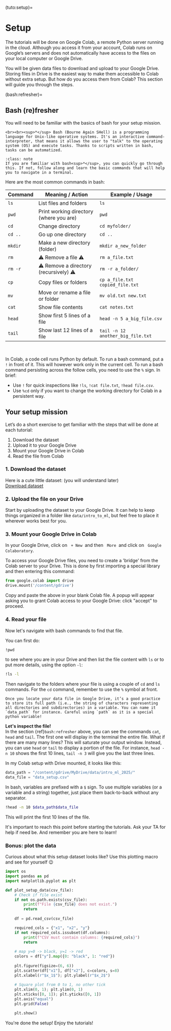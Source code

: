 (tuto:setup)=
# Setup

The tutorials will be done on Google Colab, a remote Python server running in the cloud. Although you access it from your account, Colab runs on Google’s servers and does not automatically have access to the files on your local computer or Google Drive.

You will be given data files to download and upload to your Google Drive. Storing files in Drive is the easiest way to make them accessible to Colab without extra setup. But how do you access them from Colab? This section will guide you through the steps.


(bash:refresher)=
## Bash (re)fresher

You will need to be familiar with the basics of bash for your setup mission.

````{margin}
<br><br><sup>*</sup> Bash (Bourne Again SHell) is a programming language for Unix-like operative systems. It's an interactive command-interpreter, that means it allows the user to "talk" to the operating system (OS) and execute tasks. Thanks to scripts written in bash, tasks can be automatized. 

````
```{admonition} Note to the Unix whisperers
:class: note
If you are familiar with bash<sup>*</sup>, you can quickly go through this. If not, follow along and learn the basic commands that will help you to navigate in a terminal. 
```



Here are the most common commands in bash: 

| Command   | Meaning / Action                          | Example / Usage                          |
|-----------|-------------------------------------------|------------------------------------------|
| `ls`      | List files and folders                    | `ls`                                     |
| `pwd`     | Print working directory (where you are)   | `pwd`                                    |
| `cd`      | Change directory                          | `cd myfolder/`                           |
| `cd ..`   | Go up one directory                       | `cd ..`                                  |
| `mkdir`   | Make a new directory (folder)             | `mkdir a_new_folder`                     |
| `rm`      | ⚠️ Remove a file ⚠️                       | `rm a_file.txt`                          |
| `rm -r`   | ⚠️ Remove a directory (recursively) ⚠️    | `rm -r a_folder/`                        |
| `cp`      | Copy files or folders                     | `cp a_file.txt copied_file.txt`          |
| `mv`      | Move or rename a file or folder           | `mv old.txt new.txt`                     |
| `cat`     | Show file contents                        | `cat notes.txt`                          |
| `head`    | Show first 5 lines of a file              | `head -n 5 a_big_file.csv`               |
| `tail`    | Show last 12 lines of a file              | `tail -n 12 another_big_file.txt`        |

<br>

In Colab, a code cell runs Python by default. To run a bash command, put a `!` in front of it. This will however work only in the current cell. To run a bash command persisting across the follow cells, you need to use the `%` sign. In brief:
* Use `!` for quick inspections like `!ls`, `!cat file.txt`, `!head file.csv`.
* Use `%cd` only if you want to change the working directory for Colab in a persistent way.


## Your setup mission

Let’s do a short exercise to get familiar with the steps that will be done at each tutorial: 
1. Download the dataset
2. Upload it to your Google Drive
3. Mount your Google Drive in Colab
4. Read the file from Colab

### 1. Download the dataset
Here is a cute little dataset:  (you will understand later)  
[Download dataset](https://drive.google.com/uc?export=download&id=1rxEFuLfbaxed8p0pKprBmgn6Izf4SYWU)

### 2. Upload the file on your Drive
Start by uploading the dataset to your Google Drive. It can help to keep things organized in a folder like `data/intro_to_ml`, but feel free to place it wherever works best for you.

### 3. Mount your Google Drive in Colab
In your Google Drive, click on &nbsp; `+ New`&nbsp;  and then &nbsp; `More`&nbsp;  and click on &nbsp; `Google Colaboratory`. 

To access your Google Drive files, you need to create a 'bridge' from the Colab server to your Drive. This is done by first importing a special library and then entering this command:
```python
from google.colab import drive
drive.mount('/content/gdrive')
```
Copy and paste the above in your blank Colab file. A popup will appear asking you to grant Colab access to your Google Drive: click "accept" to proceed.

### 4. Read your file
Now let's navigate with bash commands to find that file.

You can first do:

```bash
!pwd
```

to see where you are in your Drive and then list the file content with `ls` or to put more details, using the option `-l`: 

```bash
!ls -l 
``` 

Then navigate to the folders where your file is using a couple of `cd` and `ls` commands. For the `cd` command, remember to use the `%` symbol at front. 

```{tip}
Once you locate your data file in Google Drive, it’s a good practice to store its full path (i.e., the string of characters representing all directories and subdirectories) in a variable. You can name it `data_path` for instance. Careful using `path` as it is a special python variable! 
```

__Let's inspect the file!__  
In the section {ref}`bash:refresher` above, you can see the commands `cat`, `head` and `tail`. The first one will display in the terminal the entire file. What if there are many many lines? This will saturate your output window. Instead, you can use `head` or `tail` to display a portion of the file. For instance, `head -n 10` shows the first 10 lines, `tail -n 3` will give you the last three lines. 

In my Colab setup with Drive mounted, it looks like this:

```python
data_path = "/content/gdrive/MyDrive/data/intro_ml_2025/"
data_file = "data_setup.csv"
```
In bash, variables are prefixed with a `$` sign. To use multiple variables (or a variable and a string) together, just place them back-to-back without any separator.
```bash 
!head -n 10 $data_path$data_file
```
This will print the first 10 lines of the file.

It's important to reach this point before starting the tutorials. Ask your TA for help if need be. And remember you are here to learn! 

### Bonus: plot the data 
Curious about what this setup dataset looks like? Use this plotting macro and see for yourself 😉

```python
import os
import pandas as pd
import matplotlib.pyplot as plt

def plot_setup_data(csv_file):
    # Check if file exist
    if not os.path.exists(csv_file):
        print(f"File {csv_file} does not exist.")
        return
    
    df = pd.read_csv(csv_file)

    required_cols = {"x1", "x2", "y"}
    if not required_cols.issubset(df.columns):
        print(f"CSV must contain columns: {required_cols}")
        return
    
    # map y=0 -> black, y=1 -> red
    colors = df["y"].map({0: "black", 1: "red"})
    
    plt.figure(figsize=(6, 6))
    plt.scatter(df["x1"], df["x2"], c=colors, s=8)
    plt.xlabel(r"$x_1$"); plt.ylabel(r"$x_2$")
    
    # Square plot from 0 to 1, no other tick
    plt.xlim(0, 1); plt.ylim(0, 1)
    plt.xticks([0, 1]); plt.yticks([0, 1])
    plt.axis("equal")
    plt.grid(False)

    plt.show()
```


You're done the setup! Enjoy the tutorials! 